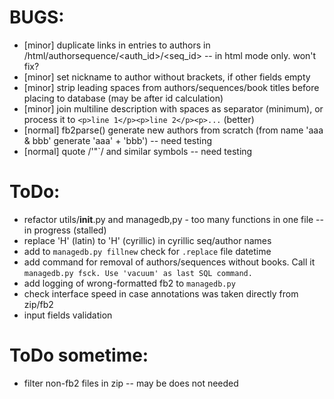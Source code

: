 # BUGS:

  * [minor] duplicate links in entries to authors in /html/authorsequence/<auth_id>/<seq_id> -- in html mode only. won't fix?
  * [minor] set nickname to author without brackets, if other fields empty
  * [minor] strip leading spaces from authors/sequences/book titles before placing to database (may be after id calculation)
  * [minor] join multiline description with spaces as separator (minimum), or process it to `<p>line 1</p><p>line 2</p><p>...` (better)
  * [normal] fb2parse() generate new authors from scratch (from name 'aaa & bbb' generate 'aaa' + 'bbb') -- need testing
  * [normal] quote /'"`/ and similar symbols -- need testing

# ToDo:

  * refactor utils/__init__.py and managedb,py - too many functions in one file -- in progress (stalled)
  * replace 'H' (latin) to 'Н' (cyrillic) in cyrillic seq/author names
  * add to `managedb.py fillnew` check for `.replace` file datetime
  * add command for removal of authors/sequences without books. Call it `managedb.py fsck. Use 'vacuum' as last SQL command.`
  * add logging of wrong-formatted fb2 to `managedb.py`
  * check interface speed in case annotations was taken directly from zip/fb2
  * input fields validation

# ToDo sometime:

  * filter non-fb2 files in zip -- may be does not needed
